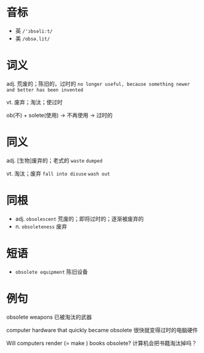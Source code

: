 # 音标

- 英 `/'ɔbsəliːt/`
- 美 `/ɑbsəˌlit/`

# 词义

adj. 荒废的；陈旧的，过时的
`no longer useful, because something newer and better has been invented`

vt. 废弃；淘汰；使过时




ob(不) + solete(使用) → 不再使用 → 过时的

# 同义

adj. [生物]废弃的；老式的
`waste` `dumped`

vt. 淘汰；废弃
`fall into disuse` `wash out`

# 同根

- adj. `obsolescent` 荒废的；即将过时的；逐渐被废弃的
- n. `obsoleteness` 废弃

# 短语

- `obsolete equipment` 陈旧设备

# 例句

obsolete weapons
已被淘汰的武器

computer hardware that quickly became obsolete
很快就变得过时的电脑硬件

Will computers render (= make ) books obsolete?
计算机会把书籍淘汰掉吗？


